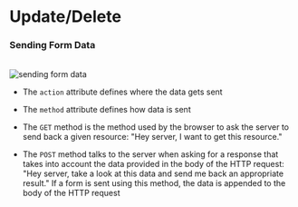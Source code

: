 # Update/Delete

### Sending Form Data

<br>

<img src="https://developer.mozilla.org/files/4291/client-server.png" alt="sending form data">

<br>

- The `action` attribute defines where the data gets sent

- The `method` attribute defines how data is sent

- The `GET` method is the method used by the browser to ask the server to send back a given resource: "Hey server, I want to get this resource."

- The `POST` method talks to the server when asking for a response that takes into account the data provided in the body of the HTTP request: "Hey server, take a look at this data and send me back an appropriate result." If a form is sent using this method, the data is appended to the body of the HTTP request

